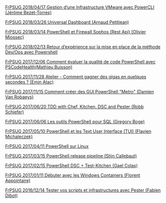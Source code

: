 ﻿[FrPSUG 2018/04/17 Gestion d’une Infrastructure VMware avec PowerCLI (Jérôme Bezet-Torres)](French%20PowerShell%20User%20Group\FrPSUG%2020180417%20Gestion%20d’une%20Infrastructure%20VMware%20avec%20PowerCLI%20(Jérôme%20Bezet-Torres).md)


[FrPSUG 2018/03/26 Universal Dashboard (Arnaud Petitjean)](French%20PowerShell%20User%20Group\FrPSUG%2020180326%20Universal%20Dashboard%20(Arnaud%20Petitjean).md)


[FrPSUG 2018/03/14 PowerShell et Firewall Sophos (Rest Api) (Olivier Miossec)](French%20PowerShell%20User%20Group\FrPSUG%2020180314%20PowerShell%20et%20Firewall%20Sophos%20(Rest%20Api)%20(Olivier%20Miossec).md)


[FrPSUG 2018/02/13 Retour d’expérience sur la mise en place de la méthode Dev/Ops avec Powershell](French%20PowerShell%20User%20Group\FrPSUG%2020180213%20Retour%20d’expérience%20sur%20la%20mise%20en%20place%20de%20la%20méthode%20DevOps%20avec%20Powershell.md)


[FrPSUG 2017/12/06 Comment évaluer la qualité de code PowerShell avec PSCodeHealth(Mathieu­ Buisson)](French%20PowerShell%20User%20Group\FrPSUG%2020171206%20Comment%20évaluer%20la%20qualité%20de%20code%20PowerShell%20avec%20PSCodeHealth(Mathieu­%20Buisson).md)


[FrPSUG 2017/11/28 Atelier - Comment gagner des gigas en quelques secondes ? (Emin Atac)](French%20PowerShell%20User%20Group\FrPSUG%2020171128%20Atelier%20-%20Comment%20gagner%20des%20gigas%20en%20quelques%20secondes%20%20(Emin%20Atac).md)


[FrPSUG 2017/11/15 Comment créer des GUI PowerShell "Metro" (Damien Van Robaeys)](French%20PowerShell%20User%20Group\FrPSUG%2020171115%20Comment%20créer%20des%20GUI%20PowerShell%20Metro%20(Damien%20Van%20Robaeys).md)


[FrPSUG 2017/06/20 TDD with Chef, Kitchen, DSC and Pester (Robb Schiefer)](French%20PowerShell%20User%20Group\FrPSUG%2020170620%20TDD%20with%20Chef%20Kitchen%20DSC%20and%20Pester%20(Robb%20Schiefer).md)


[FrPSUG 2017/06/06 Les outils PowerShell pour SQL (Gregory Boge)](French%20PowerShell%20User%20Group\FrPSUG%2020170606%20Les%20outils%20PowerShell%20pour%20SQL%20(Gregory%20Boge).md)


[FrPSUG 2017/05/10 PowerShell et les Text User Interface (TUI) (Flavien Michaleczek)](French%20PowerShell%20User%20Group\FrPSUG%2020170510%20PowerShell%20et%20les%20Text%20User%20Interface%20(TUI)%20(Flavien%20Michaleczek).md)


[FrPSUG 2017/04/11 PowerShell sur Linux](French%20PowerShell%20User%20Group\FrPSUG%2020170411%20PowerShell%20sur%20Linux.md)


[FrPSUG 2017/03/15 PowerShell release pipeline (Stijn Callebaut)](French%20PowerShell%20User%20Group\FrPSUG%2020170315%20PowerShell%20release%20pipeline%20(Stijn%20Callebaut).md)


[FrPSUG 2017/02/15 PowerShell DSC + Test-Kitchen (Gael Colas)](French%20PowerShell%20User%20Group\FrPSUG%2020170215%20PowerShell%20DSC%20+%20Test-Kitchen%20(Gael%20Colas).md)


[FrPSUG 2017/01/11 Débuter avec les Windows Containers (Florent Appointaire)](French%20PowerShell%20User%20Group\FrPSUG%2020170111%20Débuter%20avec%20les%20Windows%20Containers%20(Florent%20Appointaire).md)


[FrPSUG 2016/12/14 Tester vos scripts et infrastructures avec Pester (Fabien Dibot)](French%20PowerShell%20User%20Group\FrPSUG%2020161214%20Tester%20vos%20scripts%20et%20infrastructures%20avec%20Pester%20(Fabien%20Dibot).md)


